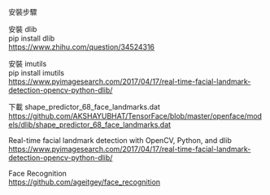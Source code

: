 

安裝步驟

安裝 dlib  
pip install dlib  
https://www.zhihu.com/question/34524316

安裝 imutils  
pip install imutils  
https://www.pyimagesearch.com/2017/04/17/real-time-facial-landmark-detection-opencv-python-dlib/


下載 shape_predictor_68_face_landmarks.dat  
https://github.com/AKSHAYUBHAT/TensorFace/blob/master/openface/models/dlib/shape_predictor_68_face_landmarks.dat


Real-time facial landmark detection with OpenCV, Python, and dlib  
https://www.pyimagesearch.com/2017/04/17/real-time-facial-landmark-detection-opencv-python-dlib/


Face Recognition  
https://github.com/ageitgey/face_recognition

